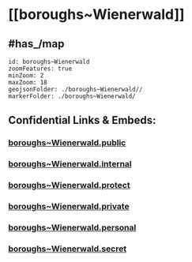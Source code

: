 # [[boroughs~Wienerwald]] 


## #has_/map  



```leaflet
id: boroughs~Wienerwald
zoomFeatures: true 
minZoom: 2 
maxZoom: 18
geojsonFolder: ./boroughs~Wienerwald//
markerFolder: ./boroughs~Wienerwald/
```




## Confidential Links & Embeds: 

### [boroughs~Wienerwald.public](/_public/\Earth\Continent\Europe\Europe~Central\Austria\Austrias_States\Niederösterreich\counties~NÖ\Mödling\cities~Mödling\Wienerwaldboroughs~Wienerwald.public.md) 

### [boroughs~Wienerwald.internal](/_internal/\Earth\Continent\Europe\Europe~Central\Austria\Austrias_States\Niederösterreich\counties~NÖ\Mödling\cities~Mödling\Wienerwaldboroughs~Wienerwald.internal.md) 

### [boroughs~Wienerwald.protect](/_protect/\Earth\Continent\Europe\Europe~Central\Austria\Austrias_States\Niederösterreich\counties~NÖ\Mödling\cities~Mödling\Wienerwaldboroughs~Wienerwald.protect.md) 

### [boroughs~Wienerwald.private](/_private/\Earth\Continent\Europe\Europe~Central\Austria\Austrias_States\Niederösterreich\counties~NÖ\Mödling\cities~Mödling\Wienerwaldboroughs~Wienerwald.private.md) 

### [boroughs~Wienerwald.personal](/_personal/\Earth\Continent\Europe\Europe~Central\Austria\Austrias_States\Niederösterreich\counties~NÖ\Mödling\cities~Mödling\Wienerwaldboroughs~Wienerwald.personal.md) 

### [boroughs~Wienerwald.secret](/_secret/\Earth\Continent\Europe\Europe~Central\Austria\Austrias_States\Niederösterreich\counties~NÖ\Mödling\cities~Mödling\Wienerwaldboroughs~Wienerwald.secret.md)

